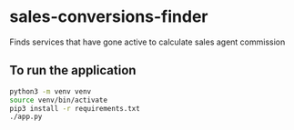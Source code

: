 # sales-conversions-finder

Finds services that have gone active to calculate sales agent commission

## To run the application

```sh
python3 -m venv venv
source venv/bin/activate
pip3 install -r requirements.txt
./app.py
```
